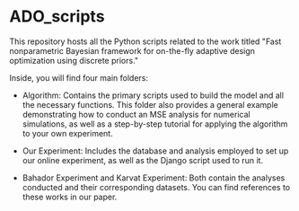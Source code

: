 # ADO_scripts

This repository hosts all the Python scripts related to the work titled "Fast nonparametric Bayesian framework for on-the-fly adaptive design optimization using discrete priors."

Inside, you will find four main folders:

- Algorithm: Contains the primary scripts used to build the model and all the necessary functions. This folder also provides a general example demonstrating how to conduct an MSE analysis for numerical simulations, as well as a step-by-step tutorial for applying the algorithm to your own experiment.

- Our Experiment: Includes the database and analysis employed to set up our online experiment, as well as the Django script used to run it.

- Bahador Experiment and Karvat Experiment: Both contain the analyses conducted and their corresponding datasets. You can find references to these works in our paper.

